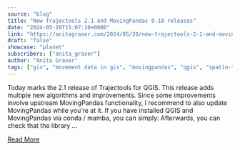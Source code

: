 ```yaml
---
source: "blog"
title: "New Trajectools 2.1 and MovingPandas 0.18 releases"
date: "2024-05-20T15:07:10+0000"
link: "https://anitagraser.com/2024/05/20/new-trajectools-2-1-and-movingpandas-0-18-releases/"
draft: "false"
showcase: "planet"
subscribers: ["anita_graser"]
author: "Anita Graser"
tags: ["gis", "movement data in gis", "movingpandas", "qgis", "spatio-temporal data", "trajectools", "movement data", "python", "trajectories"]
---
```


Today marks the 2.1 release of Trajectools for QGIS. This release adds multiple new algorithms and improvements. Since some improvements involve upstream MovingPandas functionality, I recommend to also update MovingPandas while you&#8217;re at it. If you have installed QGIS and MovingPandas via conda / mamba, you can simply: Afterwards, you can check that the library &#8230;<p><a class="more-link" href="https://anitagraser.com/2024/05/20/new-trajectools-2-1-and-movingpandas-0-18-releases/">Read More</a></p>
